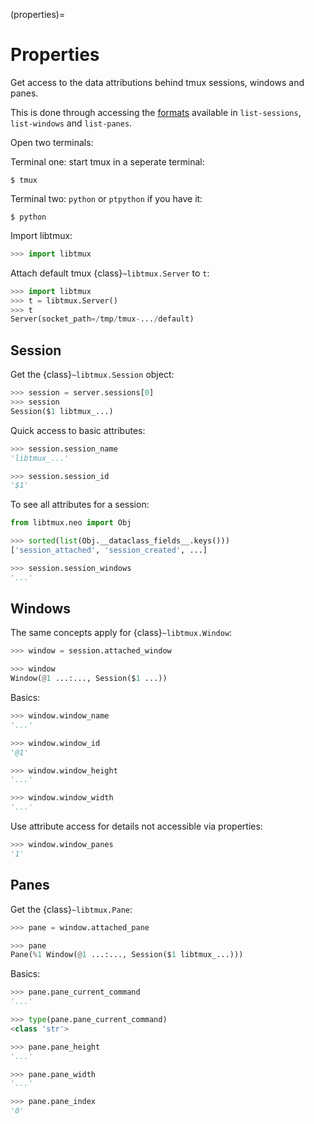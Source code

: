 (properties)=

# Properties

Get access to the data attributions behind tmux sessions, windows and panes.

This is done through accessing the [formats][formats] available in `list-sessions`,
`list-windows` and `list-panes`.

Open two terminals:

Terminal one: start tmux in a seperate terminal:

```console
$ tmux
```

Terminal two: `python` or `ptpython` if you have it:

```console
$ python
```

Import libtmux:

```python
>>> import libtmux
```

Attach default tmux {class}`~libtmux.Server` to `t`:

```python
>>> import libtmux
>>> t = libtmux.Server()
>>> t
Server(socket_path=/tmp/tmux-.../default)
```

## Session

Get the {class}`~libtmux.Session` object:

```python
>>> session = server.sessions[0]
>>> session
Session($1 libtmux_...)
```

Quick access to basic attributes:

```python
>>> session.session_name
'libtmux_...'

>>> session.session_id
'$1'
```

To see all attributes for a session:

```python
from libtmux.neo import Obj

>>> sorted(list(Obj.__dataclass_fields__.keys()))
['session_attached', 'session_created', ...]
```

```python
>>> session.session_windows
'...'
```

## Windows

The same concepts apply for {class}`~libtmux.Window`:

```python
>>> window = session.attached_window

>>> window
Window(@1 ...:..., Session($1 ...))
```

Basics:

```python
>>> window.window_name
'...'

>>> window.window_id
'@1'

>>> window.window_height
'...'

>>> window.window_width
'...'
```

Use attribute access for details not accessible via properties:

```python
>>> window.window_panes
'1'
```

## Panes

Get the {class}`~libtmux.Pane`:

```python
>>> pane = window.attached_pane

>>> pane
Pane(%1 Window(@1 ...:..., Session($1 libtmux_...)))
```

Basics:

```python
>>> pane.pane_current_command
'...'

>>> type(pane.pane_current_command)
<class 'str'>

>>> pane.pane_height
'...'

>>> pane.pane_width
'...'

>>> pane.pane_index
'0'
```

[formats]: http://man.openbsd.org/OpenBSD-5.9/man1/tmux.1#FORMATS

